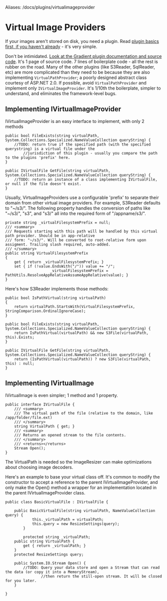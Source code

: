 Aliases: /docs/plugins/virtualimageprovider

# Virtual Image Providers

If your images aren't stored on disk, you need a plugin. Read [plugin basics first, if you haven't already](/docs/plugins/basics) - it's very simple.

Don't be intimidated. [Look at the Gradient plugin documentation and source code](/plugins/gradient). It's 1 page of source code. 7 lines of boilerplate code - all the rest is rubber on the road. Many of the other plugins (like S3Reader, SqlReader, etc) are more complicated than they need to be because they are also implementing `VirtualPathProvider`; a poorly designed abstract class courtesy of ASP.NET 2.0. If possible, avoid `VirtualPathProvider` and implement only `IVirtualImageProvider`. It's 1/10th the boilerplate, simpler to understand, and eliminates the framework-level bugs.

## Implementing IVirtualImageProvider

IVirtualImageProvider is an easy interface to implement, with only 2 methods

	public bool FileExists(string virtualPath, System.Collections.Specialized.NameValueCollection queryString) {
	    //TODO: return true if the specified path (with the specified querystring) is a virtual file under the 
			//jurisdiction of this plugin - usually you compare the path to the plugins 'prefix' here.
	}

	public IVirtualFile GetFile(string virtualPath, System.Collections.Specialized.NameValueCollection queryString) {
	    //TODO: return an instance of a class implementing IVirtualFile, or null if the file doesn't exist.
	}

Usually, VirtualImageProviders use a configurable 'prefix' to separate their domain from other virtual image providers. For example, S3Reader defaults to "~/s3/". The following property handles the conversion of paths like "~/s3/", "s3", and "s3/" all into the required form of "/appname/s3/".

	private string _virtualFilesystemPrefix = null;
	/// <summary>
	/// Requests starting with this path will be handled by this virtual path provider. Should be in app-relative 
	/// form: "~/s3/". Will be converted to root-relative form upon assigment. Trailing slash required, auto-added.
	/// </summary>
	public string VirtualFilesystemPrefix
	{
	    get { return _virtualFilesystemPrefix; }
	    set { if (!value.EndsWith("/")) value += "/";  
						_virtualFilesystemPrefix = PathUtils.ResolveAppRelativeAssumeAppRelative(value); }
	}

Here's how S3Reader implements those methods:

	public bool IsPathVirtual(string virtualPath)
	{
	    return virtualPath.StartsWith(VirtualFilesystemPrefix, StringComparison.OrdinalIgnoreCase);
	}

	public bool FileExists(string virtualPath, System.Collections.Specialized.NameValueCollection queryString) {
	    return IsPathVirtual(virtualPath) && new S3File(virtualPath, this).Exists;
	}

	public IVirtualFile GetFile(string virtualPath, System.Collections.Specialized.NameValueCollection queryString) {
	    return (IsPathVirtual(virtualPath)) ? new S3File(virtualPath, this) : null;
	}

## Implementing IVirtualImage

IVirtualImage is even simpler; 1 method and 1 property.

	public interface IVirtualFile {
	    /// <summary>
	    /// The virtual path of the file (relative to the domain, like /app/folder/file.ext)
	    /// </summary>
	    string VirtualPath { get; }
	    /// <summary>
	    /// Returns an opened stream to the file contents.
	    /// </summary>
	    /// <returns></returns>
	    Stream Open();
	}

The VirtualPath is needed so the ImageResizer can make optimizations about choosing image decoders.

Here's an example to base your virtual class off. It's common to modify the constructor to accept a reference to the parent IVirtualImageProvider, and only make the Open() method a wrapper for an implementation located in the parent IVirtualImageProvider class.


	public class BasicVirtualFile : IVirtualFile {
	
	    public BasicVirtualFile(string virtualPath, NameValueCollection query) { 
				this._virtualPath = virtualPath;
				this.query = new ResizeSettings(query); 
			}
		
			protected string _virtualPath;
	    public string VirtualPath {
	        get { return _virtualPath; }
	    }
	    protected ResizeSettings query;

	    public System.IO.Stream Open() {
	        //TODO: Query your data store and open a Stream that can read the data (or copy it into a MemoryStream), 
					//then return the still-open stream. It will be closed for you later.
	    }

	}



